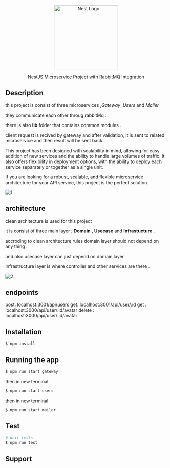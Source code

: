 <p align="center">
  <a href="http://nestjs.com/" target="blank"><img src="https://nestjs.com/img/logo-small.svg" width="200" alt="Nest Logo" /></a>
</p>

[circleci-image]: https://img.shields.io/circleci/build/github/nestjs/nest/master?token=abc123def456
[circleci-url]: https://circleci.com/gh/nestjs/nest

  <p align="center">NestJS Microservice Project with RabbitMQ Integration
</p>
   


## Description

this project is consist of three microservices ,*Gateway* ,*Users* and *Mailer* 

they communicate each other throug rabbitMq .

there is also **lib** folder that contains common modules .

client request is recived by gateway and after validation, it is sent to related microservice and then result will be sent back .

This project has been designed with scalability in mind, allowing for easy addition of new services and the ability to handle large volumes of traffic. It also offers flexibility in deployment options, with the ability to deploy each service separately or together as a single unit.

If you are looking for a robust, scalable, and flexible microservice architecture for your API service, this project is the perfect solution.

![1](https://github.com/morteza-mortezai/nestjs-microservice-clean-architecture/assets/75200938/875f23fb-8fef-4e1f-9a5d-546b3af29673)
## architecture
clean architecture is used for this project 

it is consist of three main layer ; **Domain** , **Usecase** and **Infrastucture** .


accroding to clean architecture rules domain layer should not depend on any thing .

and also usecase layer can just depend on domain layer

Infrastructure layer is where controller and other services are there .

![2](https://github.com/morteza-mortezai/nestjs-microservice-clean-architecture/assets/75200938/0c7e56de-9aab-4d77-b15d-821befc1f6d6)

## endpoints
post: localhost:3001/api/users
get: localhost:3001/api/user/:id
get : localhost:3000/api/user/:id/avatar
delete : localhost:3000/api/user/:id/avatar

## Installation

```bash
$ npm install
```

## Running the app

```bash
$ npm run start gateway
```
then in new terminal
```bash
$ npm run start users
```
then in new terminal
```bash
$ npm run start mailer
```

## Test

```bash
# unit tests
$ npm run test


```

## Support
